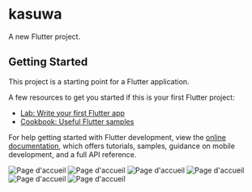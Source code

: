 # kasuwa

A new Flutter project.

## Getting Started

This project is a starting point for a Flutter application.

A few resources to get you started if this is your first Flutter project:

- [Lab: Write your first Flutter app](https://docs.flutter.dev/get-started/codelab)
- [Cookbook: Useful Flutter samples](https://docs.flutter.dev/cookbook)

For help getting started with Flutter development, view the
[online documentation](https://docs.flutter.dev/), which offers tutorials,
samples, guidance on mobile development, and a full API reference.

![Page d'accueil](assets/images/kasuwa1.png)
![Page d'accueil](assets/images/kasuwa2.png)
![Page d'accueil](assets/images/kasuwa3.png)
![Page d'accueil](assets/images/kasuwa4.png)
![Page d'accueil](assets/images/kasuwa5.png)
![Page d'accueil](assets/images/kasuwa6.png)